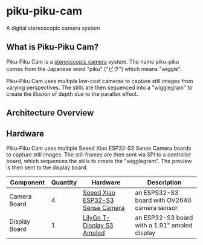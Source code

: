# piku-piku-cam
A digital stereoscopic camera system

## What is Piku-Piku Cam?
Piku-Piku Cam is a [stereoscopic camera](https://en.wikipedia.org/wiki/Wiggle_stereo) system. The name piku-piku comes from the Japanese word "piku" ("ピク") which means "wiggle".

Piku-Piku Cam uses multiple low-cost cameras to capture still images from varying perspectives. The stills are then sequenced into a "wigglegram" to create the illusion of depth due to the parallax effect.

## Architecture Overview


## Hardware
Piku-Piku Cam uses multiple Seeed Xiao ESP32-S3 Sense Camera boards to capture still images. The still frames are then sent via SPI to a controller board, which sequences the stills to create the "wigglegram". The preview is then sent to the display board.

| Component | Quantity | Hardware | Description |
| -- | -- | -- | -- |
| Camera Board | 4 | [Seeed Xiao ESP32-S3 Sense Camera](https://wiki.seeedstudio.com/xiao_esp32s3_getting_started/) | an ESPS32-S3 board with OV2640 camera sensor |
| Display Board | 1 | [LilyGo T-Display S3 Amoled](https://www.lilygo.cc/products/t-display-s3-amoled?variant=43506902335669) | an ESP32-S3 board with a 1.91" amoled display

